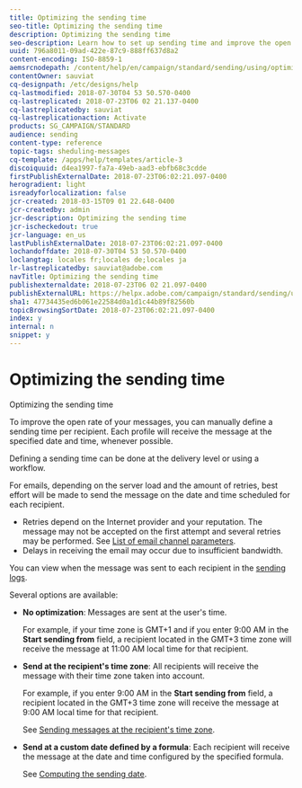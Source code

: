 ```yaml
---
title: Optimizing the sending time
seo-title: Optimizing the sending time
description: Optimizing the sending time
seo-description: Learn how to set up sending time and improve the open rate of your messages.
uuid: 796a8011-09ad-422e-87c9-888ff637d8a2
content-encoding: ISO-8859-1
aemsrcnodepath: /content/help/en/campaign/standard/sending/using/optimizing-the-sending-time
contentOwner: sauviat
cq-designpath: /etc/designs/help
cq-lastmodified: 2018-07-30T04 53 50.570-0400
cq-lastreplicated: 2018-07-23T06 02 21.137-0400
cq-lastreplicatedby: sauviat
cq-lastreplicationaction: Activate
products: SG_CAMPAIGN/STANDARD
audience: sending
content-type: reference
topic-tags: sheduling-messages
cq-template: /apps/help/templates/article-3
discoiquuid: d4ea1997-fa7a-49eb-aad3-ebfb68c3cdde
firstPublishExternalDate: 2018-07-23T06:02:21.097-0400
herogradient: light
isreadyforlocalization: false
jcr-created: 2018-03-15T09 01 22.648-0400
jcr-createdby: admin
jcr-description: Optimizing the sending time
jcr-ischeckedout: true
jcr-language: en_us
lastPublishExternalDate: 2018-07-23T06:02:21.097-0400
lochandoffdate: 2018-07-30T04 53 50.570-0400
loclangtag: locales fr;locales de;locales ja
lr-lastreplicatedby: sauviat@adobe.com
navTitle: Optimizing the sending time
publishexternaldate: 2018-07-23T06 02 21.097-0400
publishExternalURL: https://helpx.adobe.com/campaign/standard/sending/using/optimizing-the-sending-time.html
sha1: 47734435ed6b061e22584d0a1d1c44b89f82560b
topicBrowsingSortDate: 2018-07-23T06:02:21.097-0400
index: y
internal: n
snippet: y
---
```


# Optimizing the sending time

Optimizing the sending time

To improve the open rate of your messages, you can manually define a sending time per recipient. Each profile will receive the message at the specified date and time, whenever possible.

Defining a sending time can be done at the delivery level or using a workflow.

For emails, depending on the server load and the amount of retries, best effort will be made to send the message on the date and time scheduled for each recipient.

* Retries depend on the Internet provider and your reputation. The message may not be accepted on the first attempt and several retries may be performed. See [List of email channel parameters](../../administration/using/configuring-email-channel.md#list-of-email-channel-parameters).
* Delays in receiving the email may occur due to insufficient bandwidth.

You can view when the message was sent to each recipient in the [sending logs](../../sending/using/monitoring-a-delivery.md#sending-logs).

Several options are available:

* **No optimization**: Messages are sent at the user's time.

  For example, if your time zone is GMT+1 and if you enter 9:00 AM in the **Start sending from** field, a recipient located in the GMT+3 time zone will receive the message at 11:00 AM local time for that recipient.

* **Send at the recipient's time zone**: All recipients will receive the message with their time zone taken into account.

  For example, if you enter 9:00 AM in the **Start sending from** field, a recipient located in the GMT+3 time zone will receive the message at 9:00 AM local time for that recipient.

  See [Sending messages at the recipient's time zone](../../sending/using/sending-messages-at-the-recipient-s-time-zone.md).

* **Send at a custom date defined by a formula**: Each recipient will receive the message at the date and time configured by the specified formula.

  See [Computing the sending date](../../sending/using/computing-the-sending-date.md).

